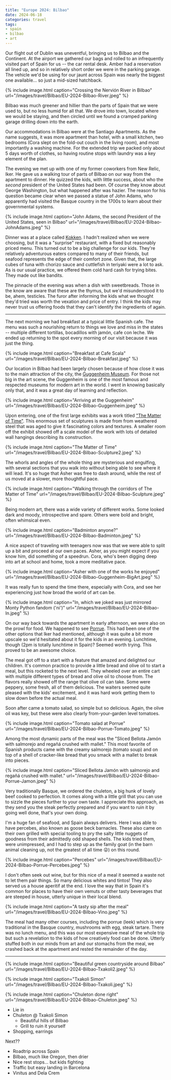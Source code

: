 ```yaml
---
title: "Europe 2024: Bilbao"
date: 2024-06-18
categories: travel
tags:
- spain
- bilbao
- art
---
```


Our flight out of Dublin was uneventful, bringing us to Bilbao and the
Continent. At the airport we gathered our bags and rolled to an infrequently
visited part of Spain for us -- the car rental desk. Amber had a reservation all
lined up, and so in relatively short order we were in the parking garage. The
vehicle we'd be using for our jaunt across Spain was nearly the biggest one
available... so just a mid-sized hatchback.

{% include image.html
    caption="Crossing the Nervión River in Bilbao"
    url="/images/travel/Bilbao/EU-2024-Bilbao-River.jpeg"
%}

Bilbao was much greener and hillier than the parts of Spain that we were used
to, but no less humid for all that. We drove into town, located where we would
be staying, and then circled until we found a cramped parking garage drilling
down into the earth.

Our accommodations in Bilbao were at the Santiago Apartments. As the name
suggests, it was more apartment than hotel, with a small kitchen, two bedrooms
(Cora slept on the fold-out couch in the living room), and most importantly
a washing machine. For the extended trip we packed only about 5 days worth of
clothes, so having routine stops with laundry was a key element of the plan.

The evening we met up with one of my former coworkers from New Relic, Iker. He
gave us a walking tour of parts of Bilbao on our way from the apartment to
dinner. He quizzed the kids, with little success, about who the _second_
president of the United States had been. Of course they know about George
Washington, but what happened after was hazier. The reason for his question
became clear when we passed a statue of John Adams, who apparently had visited
the Basque country in the 1700s to learn about their governmental systems.

{% include image.html
    caption="John Adams, the second President of the United States, seen in
    Bilbao"
    url="/images/travel/Bilbao/EU-2024-Bilbao-JohnAdams.jpeg"
%}

Dinner was at a place called
[Kokken](http://restaurantekokken.com/index_english.html). I hadn't realized
when we were choosing, but it was a "surprise" restaurant, with a fixed but
reasonably priced menu. This turned out to be a big challenge for our kids.
They're relatively adventurous eaters compared to many of their friends, but
seafood represents the edge of their comfort zone. Given that, the large cubes
of tuna with chorizo sauce and cuttlefish in teriyaki were a lot to ask. As is
our usual practice, we offered them cold hard cash for trying bites. They made
out like bandits.

The pinnacle of the evening was when a dish with sweetbreads. Those in the know
are aware that these are the thymus, but we'd misunderstood it to be, ahem,
testicles. The furor after informing the kids what we thought they'd tried was
worth the vexation and price of entry. I think the kids may never trust us
offering foods that they can't identify the ingredients of again.

---

The next morning we had breakfast at a typical little Spanish cafe. The menu was
such a nourishing return to things we love and miss in the states -- multiple
different tortillas, bocadillos with jamón, cafe con leche. We ended up
returning to the spot every morning of our visit because it was just the thing.

{% include image.html
    caption="Breakfast at Cafe Scala"
    url="/images/travel/Bilbao/EU-2024-Bilbao-Breakfast.jpeg"
%}

Our location in Bilbao had been largely chosen because of how close it was to
the main attraction of the city, the [Guggenheim
Museum](https://www.guggenheim-bilbao.eus/en). For those not big in the art
scene, the Guggenheim is one of the most famous and respected museums for modern
art in the world. I went in knowing basically only that, and it was a great day
of learning and reflection.

{% include image.html
    caption="Arriving at the Guggenheim"
    url="/images/travel/Bilbao/EU-2024-Bilbao-Guggenheim.jpeg"
%}

Upon entering, one of the first large exhibits was a work titled ["The Matter of
Time"](https://www.guggenheim-bilbao.eus/en/the-collection/works/the-matter-of-time).
This enormous set of sculptures is made from from weathered steel that was aged
to give it fascinating colors and textures. A smaller room off the exhibit
showed off a scale model of the work with lots of detailed wall hangings
describing its construction.

{% include image.html
    caption="The Matter of Time"
    url="/images/travel/Bilbao/EU-2024-Bilbao-Sculpture2.jpeg"
%}

The whorls and angles of the whole thing are mysterious and engulfing, with
several sections that you walk into without being able to see where it will
lead. It's so huge that Asher was free to dash around, while the rest of us
moved at a slower, more thoughtful pace.

{% include image.html
    caption="Walking through the corridors of The Matter of Time"
    url="/images/travel/Bilbao/EU-2024-Bilbao-Sculpture.jpeg"
%}

Being modern art, there was a wide variety of different works. Some looked dark
and moody, introspective and spare. Others were bold and bright, often whimsical
even.

{% include image.html
    caption="Badminton anyone?"
    url="/images/travel/Bilbao/EU-2024-Bilbao-Badminton.jpeg"
%}

A nice aspect of traveling with teenagers now was that we were able to split up
a bit and proceed at our own paces. Asher, as you might expect if you know him,
did something of a speedrun. Cora, who's been digging deep into art at school
and home, took a more meditative pace.

{% include image.html
    caption="Asher with one of the works he enjoyed"
    url="/images/travel/Bilbao/EU-2024-Bilbao-Guggenheim-BigArt.jpeg"
%}

It was really fun to spend the time there, especially with Cora, and see her
experiencing just how broad the world of art can be.

{% include image.html
    caption="In, which we joked was just mirrored Monty Python fandom ('ni')"
    url="/images/travel/Bilbao/EU-2024-Bilbao-In.jpeg"
%}

On our way back towards the apartment in early afternoon, we were also on the
prowl for food. We happened to see [Porrue](https://www.porrue.com/?lang=en).
This had been one of the other options that Iker had mentioned, although it was
quite a bit more upscale so we'd hesitated about it for the kids in an evening.
Lunchtime, though (2pm is totally lunchtime in Spain)? Seemed worth trying. This
proved to be an awesome choice.

The meal got off to a start with a feature that amazed and delighted our
children. It's common practice to provide a little bread and olive oil to start
a meal, but this rocketed to the next level. They wheeled over an entire cart
with multiple different types of bread and olive oil to choose from. The flavors
really showed off the range that olive oil can take. Some were peppery, some
fresh, all of them delicious. The waiters seemed quite pleased with the kids'
excitement, and it was hard work getting them to slow down before the actual
meal.

Soon after came a tomato salad, so simple but so delicious. Again, the olive oil
was key, but these were also clearly from-your-garden level tomatoes.

{% include image.html
    caption="Tomato salad at Porrue"
    url="/images/travel/Bilbao/EU-2024-Bilbao-Porrue-Tomato.jpeg"
%}

Among the most dynamic parts of the meal was the "Sliced Bellota Jamón with
salmorejo and regañá crushed with mallet." This most favorite of Spanish
products came with the creamy salmorejo (tomato soup) and on top of a shell of
cracker-like bread that you smack with a mallet to break into pieces.

{% include image.html
    caption="Sliced Bellota Jamón with salmorejo and regañá crushed with mallet."
    url="/images/travel/Bilbao/EU-2024-Bilbao-Porrue-Jamon.jpeg"
%}

Very traditionally Basque, we ordered the chuleton, a big hunk of lovely beef
cooked to perfection. It comes along with a little grill that you can use to
sizzle the pieces further to your own taste. I appreciate this approach, as they
send you the steak perfectly prepared and if you want to ruin it by going well
done, that's your own doing.

I'm a huge fan of seafood, and Spain always delivers. Here I was able to have
percebes, also known as goose beck barnacles. These also came on their own
grilled with special tooling to pry the salty little nuggets of goodness from
their admittedly odd shaped shells. The kids tried them, were unimpressed, and I
had to step up as the family goat (in the barn animal cleaning up, not the
greatest of all time 😜) on this round.

{% include image.html
    caption="Percebes"
    url="/images/travel/Bilbao/EU-2024-Bilbao-Porrue-Percebes.jpeg"
%}

I don't often seek out wine, but for this nice of a meal it seemed a waste not
to let them pair things. So many delicious whites and tintos! They also served
us a house aperitif at the end. I love the way that in Spain it's common for
places to have their own vemuts or other tasty beverages that are steeped in
house, utterly unique in their local blend.

{% include image.html
    caption="A tasty sip after the meal"
    url="/images/travel/Bilbao/EU-2024-Bilbao-Vino.jpeg"
%}

The meal had many other courses, including the porrue (leek) which is very
traditional in the Basque country, mushrooms with egg, steak tartare. There was
no lunch menu, and this was our most expensive meal of the whole trip but such
a revelation to the kids of how creatively food can be done. Utterly stuffed
both in our minds from art and our stomachs from the meal, we crashed back at
the apartment and rested the remainder of the day.

---

{% include image.html
    caption="Beautiful green countryside around Bilbao"
    url="/images/travel/Bilbao/EU-2024-Bilbao-Txakoli2.jpeg"
%}

{% include image.html
    caption="Txakoli Simon"
    url="/images/travel/Bilbao/EU-2024-Bilbao-Txakoli.jpeg"
%}

{% include image.html
    caption="Chuleton done right"
    url="/images/travel/Bilbao/EU-2024-Bilbao-Chuleton.jpeg"
%}

* Lie in
* Chuleton @ Txakoli Simon
  * Beautiful hills of Bilbao
  * Grill to ruin it yourself
* Shopping, earrings

Next??
* Roadtrip across Spain
* Bilbao, much like Oregon, then drier
* Nice rest stops... but kids fighting
* Traffic but easy landing in Barcelona
* Vinitus and Dela Crem
